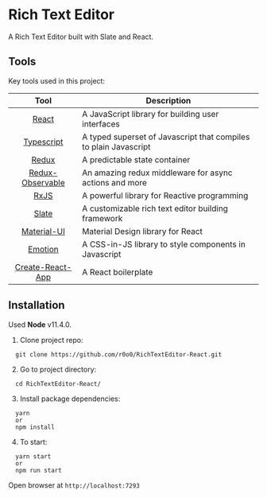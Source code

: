 # Rich Text Editor

A Rich Text Editor built with Slate and React.

## Tools
Key tools used in this project:

| Tool           | Description  |
| :-------------:|--------------|
| [React](http://facebook.github.io/react/index.html) | A JavaScript library for building user interfaces |
| [Typescript](https://www.typescriptlang.org/) | A typed superset of Javascript that compiles to plain Javascript |
| [Redux](http://redux.js.org/) | A predictable state container |
| [Redux-Observable](http://github.com/redux-observable/redux-observable) | An amazing redux middleware for async actions and more |
| [RxJS](http://github.com/ReactiveX/rxjs) | A powerful library for Reactive programming |
| [Slate](https://github.com/ianstormtaylor/slate/) | A customizable rich text editor building framework |
| [Material-UI](https://material-ui.com/) | Material Design library for React |
| [Emotion](http://github.com/emotion-js/emotion/) | A CSS-in-JS library to style components in Javascript |
| [Create-React-App](http://browserify.org/) | A React boilerplate |

## Installation

Used __Node__ v11.4.0.

1. Clone project repo:
```
  git clone https://github.com/r0o0/RichTextEditor-React.git
```
2. Go to project directory:
```
  cd RichTextEditor-React/
```
3. Install package dependencies:
```
  yarn
  or
  npm install
```
4. To start:
```
  yarn start
  or
  npm run start
```
Open browser at `http://localhost:7293`
